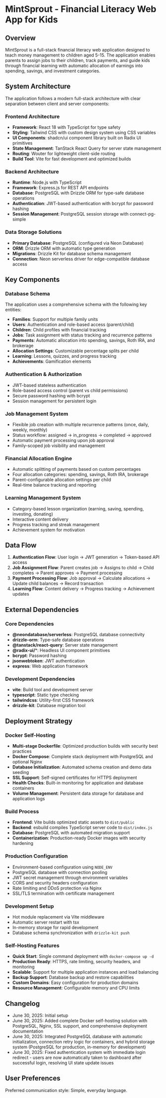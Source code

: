 # MintSprout - Financial Literacy Web App for Kids

## Overview

MintSprout is a full-stack financial literacy web application designed to teach money management to children aged 5-15. The application enables parents to assign jobs to their children, track payments, and guide kids through financial learning with automatic allocation of earnings into spending, savings, and investment categories.

## System Architecture

The application follows a modern full-stack architecture with clear separation between client and server components:

### Frontend Architecture
- **Framework**: React 18 with TypeScript for type safety
- **Styling**: Tailwind CSS with custom design system using CSS variables
- **UI Components**: shadcn/ui component library built on Radix UI primitives
- **State Management**: TanStack React Query for server state management
- **Routing**: Wouter for lightweight client-side routing
- **Build Tool**: Vite for fast development and optimized builds

### Backend Architecture
- **Runtime**: Node.js with TypeScript
- **Framework**: Express.js for REST API endpoints
- **Database**: PostgreSQL with Drizzle ORM for type-safe database operations
- **Authentication**: JWT-based authentication with bcrypt for password hashing
- **Session Management**: PostgreSQL session storage with connect-pg-simple

### Data Storage Solutions
- **Primary Database**: PostgreSQL (configured via Neon Database)
- **ORM**: Drizzle ORM with automatic type generation
- **Migrations**: Drizzle Kit for database schema management
- **Connection**: Neon serverless driver for edge-compatible database access

## Key Components

### Database Schema
The application uses a comprehensive schema with the following key entities:
- **Families**: Support for multiple family units
- **Users**: Authentication and role-based access (parent/child)
- **Children**: Child profiles with financial tracking
- **Jobs**: Task assignment with status tracking and recurrence patterns
- **Payments**: Automatic allocation into spending, savings, Roth IRA, and brokerage
- **Allocation Settings**: Customizable percentage splits per child
- **Learning**: Lessons, quizzes, and progress tracking
- **Achievements**: Gamification elements

### Authentication & Authorization
- JWT-based stateless authentication
- Role-based access control (parent vs child permissions)
- Secure password hashing with bcrypt
- Session management for persistent login

### Job Management System
- Flexible job creation with multiple recurrence patterns (once, daily, weekly, monthly)
- Status workflow: assigned → in_progress → completed → approved
- Automatic payment processing upon job approval
- Family-scoped job visibility and management

### Financial Allocation Engine
- Automatic splitting of payments based on custom percentages
- Four allocation categories: spending, savings, Roth IRA, brokerage
- Parent-configurable allocation settings per child
- Real-time balance tracking and reporting

### Learning Management System
- Category-based lesson organization (earning, saving, spending, investing, donating)
- Interactive content delivery
- Progress tracking and streak management
- Achievement system for motivation

## Data Flow

1. **Authentication Flow**: User login → JWT generation → Token-based API access
2. **Job Assignment Flow**: Parent creates job → Assigns to child → Child completes → Parent approves → Payment processing
3. **Payment Processing Flow**: Job approval → Calculate allocations → Update child balances → Record transaction
4. **Learning Flow**: Content delivery → Progress tracking → Achievement updates

## External Dependencies

### Core Dependencies
- **@neondatabase/serverless**: PostgreSQL database connectivity
- **drizzle-orm**: Type-safe database operations
- **@tanstack/react-query**: Server state management
- **@radix-ui/***: Headless UI component primitives
- **bcrypt**: Password hashing
- **jsonwebtoken**: JWT authentication
- **express**: Web application framework

### Development Dependencies
- **vite**: Build tool and development server
- **typescript**: Static type checking
- **tailwindcss**: Utility-first CSS framework
- **drizzle-kit**: Database migration tool

## Deployment Strategy

### Docker Self-Hosting
- **Multi-stage Dockerfile**: Optimized production builds with security best practices
- **Docker Compose**: Complete stack deployment with PostgreSQL and optional Nginx
- **Database Initialization**: Automated schema creation and demo data seeding
- **SSL Support**: Self-signed certificates for HTTPS deployment
- **Health Checks**: Built-in monitoring for application and database containers
- **Volume Management**: Persistent data storage for database and application logs

### Build Process
- **Frontend**: Vite builds optimized static assets to `dist/public`
- **Backend**: esbuild compiles TypeScript server code to `dist/index.js`
- **Database**: PostgreSQL with automated migration support
- **Containerization**: Production-ready Docker images with security hardening

### Production Configuration
- Environment-based configuration using `NODE_ENV`
- PostgreSQL database with connection pooling
- JWT secret management through environment variables
- CORS and security headers configuration
- Rate limiting and DDoS protection via Nginx
- SSL/TLS termination with certificate management

### Development Setup
- Hot module replacement via Vite middleware
- Automatic server restart with tsx
- In-memory storage for rapid development
- Database schema synchronization with `drizzle-kit push`

### Self-Hosting Features
- **Quick Start**: Single command deployment with `docker-compose up -d`
- **Production Ready**: HTTPS, rate limiting, security headers, and monitoring
- **Scalable**: Support for multiple application instances and load balancing
- **Backup Support**: Database backup and restore capabilities
- **Custom Domains**: Easy configuration for production domains
- **Resource Management**: Configurable memory and CPU limits

## Changelog
- June 30, 2025: Initial setup
- June 30, 2025: Added complete Docker self-hosting solution with PostgreSQL, Nginx, SSL support, and comprehensive deployment documentation
- June 30, 2025: Integrated PostgreSQL database with automatic initialization, connection retry logic for containers, and hybrid storage system (PostgreSQL for production, in-memory for development)
- June 30, 2025: Fixed authentication system with immediate login redirect - users are now automatically taken to dashboard after successful login, resolving UI state update issues

## User Preferences

Preferred communication style: Simple, everyday language.